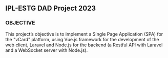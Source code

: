 ## IPL-ESTG DAD Project 2023
### OBJECTIVE
This project’s objective is to implement a Single Page Application (SPA) for the "vCard"
platform, using Vue.js framework for the development of the web client, Laravel and Node.js for
the backend (a Restful API with Laravel and a WebSocket server with Node.js).